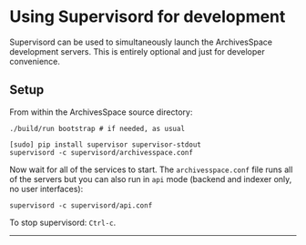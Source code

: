 # Using Supervisord for development

Supervisord can be used to simultaneously launch the ArchivesSpace development servers. This is entirely optional and just for developer convenience.

## Setup

From within the ArchivesSpace source directory:

```
./build/run bootstrap # if needed, as usual

[sudo] pip install supervisor supervisor-stdout
supervisord -c supervisord/archivesspace.conf
```

Now wait for all of the services to start. The `archivesspace.conf` file runs all of the servers but you can also run in `api` mode (backend and indexer only, no user interfaces):

```
supervisord -c supervisord/api.conf
```

To stop supervisord: `Ctrl-c`.

---
